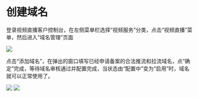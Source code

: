 # 创建域名

登录视频直播客户控制台，在左侧菜单栏选择“视频服务”分类，点击“视频直播”菜单，然后进入“域名管理”页面

![](https://github.com/jdcloudcom/cn/blob/cn-Video-on-Demand/image/live-video/1%E6%96%B0%E5%BB%BA%E5%9F%9F%E5%90%8D0.png)

点击“添加域名”，在弹出的窗口填写已经申请备案的合法推流和拉流域名，点“确定”完成，等待域名审核通过并配置完成，当状态由“配置中”变为“启用”时，域名就可以正常使用了。

![](https://github.com/jdcloudcom/cn/blob/cn-Video-on-Demand/image/live-video/2%E6%96%B0%E5%BB%BA%E5%9F%9F%E5%90%8D1.png)
![](https://github.com/jdcloudcom/cn/blob/cn-Video-on-Demand/image/live-video/3%E6%96%B0%E5%BB%BA%E5%9F%9F%E5%90%8D3.png)
